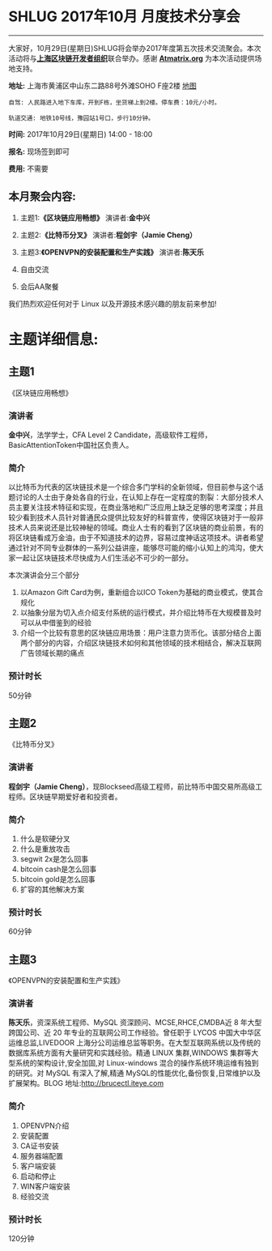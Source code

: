 # SHLUG 2017年10月 月度技术分享会
--------------------------------------------------------------------------------
大家好，10月29日(星期日)SHLUG将会举办2017年度第五次技术交流聚会。本次活动将与[**上海区块链开发者组织**](https://www.meetup.com/SHBDev/)联合举办。感谢 [**Atmatrix.org**](https://atmatrix.org/) 为本次活动提供场地支持。

**地址:** 上海市黄浦区中山东二路88号外滩SOHO F座2楼 [地图](http://f.amap.com/tU8y_08A2dXp) 

    自驾: 人民路进入地下车库，开到F栋，坐货梯上到2楼。停车费：10元/小时。

    轨道交通: 地铁10号线，豫园站1号口，步行10分钟。

**时间:** 2017年10月29日(星期日) 14:00 - 18:00

**报名:** 现场签到即可

**费用:** 不需要

本月聚会内容:
---------------
1. 主题1:**《区块链应用畅想》** 演讲者:**金中兴**

2. 主题2:**《比特币分叉》** 演讲者:**程剑宇（Jamie Cheng）**

3. 主题3:**《OPENVPN的安装配置和生产实践》** 演讲者:**陈天乐**

4. 自由交流

5. 会后AA聚餐

我们热烈欢迎任何对于 Linux 以及开源技术感兴趣的朋友前来参加!

# 主题详细信息:
## 主题1
《区块链应用畅想》

### 演讲者
**金中兴**，法学学士，CFA Level 2 Candidate，高级软件工程师，BasicAttentionToken中国社区负责人。

### 简介
以比特币为代表的区块链技术是一个综合多门学科的全新领域，但目前参与这个话题讨论的人士由于身处各自的行业，在认知上存在一定程度的割裂：大部分技术人员主要关注技术特征和实现，在商业落地和广泛应用上缺乏足够的思考深度；并且较少看到技术人员针对普通民众提供比较友好的科普宣传，使得区块链对于一般非技术人员来说还是比较神秘的领域。商业人士有的看到了区块链的商业前景，有的将区块链看成万金油，由于不知道技术的边界，容易过度神话这项技术。讲者希望通过针对不同专业群体的一系列公益讲座，能够尽可能的缩小认知上的鸿沟，使大家一起让区块链技术尽快成为人们生活必不可少的一部分。

本次演讲会分三个部分

1. 以Amazon Gift Card为例，重新组合以ICO Token为基础的商业模式，使其合规化
2. 以抽象分层为切入点介绍支付系统的运行模式，并介绍比特币在大规模普及时可以从中借鉴到的经验
3. 介绍一个比较有意思的区块链应用场景：用户注意力货币化。该部分结合上面两个部分的内容，介绍区块链技术如何和其他领域的技术相结合，解决互联网广告领域长期的痛点

### 预计时长
50分钟


## 主题2
《比特币分叉》

### 演讲者
**程剑宇（Jamie Cheng）**，现Blockseed高级工程师，前比特币中国交易所高级工程师。区块链早期爱好者和投资者。

### 简介
1. 什么是软硬分叉
2. 什么是重放攻击
3. segwit 2x是怎么回事
4. bitcoin cash是怎么回事
5. bitcoin gold是怎么回事
6. 扩容的其他解决方案

### 预计时长
60分钟


## 主题3
《OPENVPN的安装配置和生产实践》


### 演讲者
**陈天乐**，资深系统工程师、MySQL 资深顾问、MCSE,RHCE,CMDBA近 8 年大型跨国公司、近 20 年专业的互联网公司工作经验。曾任职于 LYCOS 中国大中华区运维总监,LIVEDOOR 上海分公司运维总监等职务。在大型互联网系统以及传统的数据库系统方面有大量研究和实践经验。精通 LINUX 集群,WINDOWS 集群等大型系统的架构设计,安全加固,对 Linux-windows 混合的操作系统环境运维有独到的研究。对 MySQL 有深入了解,精通 MySQL的性能优化,备份恢复,日常维护以及扩展架构。BLOG 地址:http://brucectl.iteye.com

### 简介
1. OPENVPN介绍
2. 安装配置
3. CA证书安装
4. 服务器端配置
5. 客户端安装
6. 启动和停止
7. WIN客户端安装
8. 经验交流

### 预计时长
120分钟
